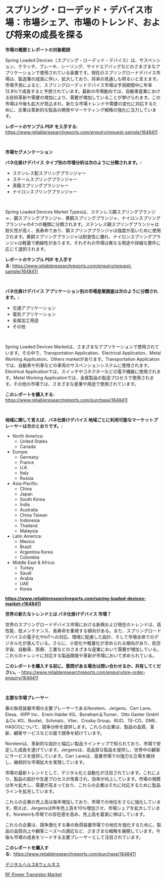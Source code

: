 <p><h1>スプリング・ローデッド・デバイス市場：市場シェア、市場のトレンド、および将来の成長を探る</h1></p><p><strong>市場の概要とレポートの対象範囲</strong></p>
<p><p>Spring Loaded Devices（スプリング・ローデッド・デバイス）は、サスペンション、クラッチ、ブレーキ、シーリング、サイドエアバッグなどのさまざまなアプリケーションで使用されている装置です。現在のスプリングロードデバイス市場は、製造業の成長に伴い、拡大しており、将来の見通しも明るいと言えます。市場予測によると、スプリングローデッドデバイス市場は予測期間中に年率12.8％で成長すると予想されています。最新の市場動向では、自動車産業における技術革新や需要の増加により、需要が増加していることが挙げられます。この市場は今後も拡大が見込まれ、新たな市場トレンドや需要の変化に対応するために、企業は革新的な製品の開発やマーケティング戦略の強化に注力しています。</p></p>
<p><strong>レポートのサンプル PDF を入手する:</strong> <a href="https://www.reliableresearchreports.com/enquiry/request-sample/1648411">https://www.reliableresearchreports.com/enquiry/request-sample/1648411</a></p>
<p>&nbsp;</p>
<p><strong>市場セグメンテーション</strong></p>
<p><strong>バネ仕掛けデバイス タイプ別の市場分析は次のように分類されます。:</strong></p>
<p><ul><li>ステンレス製スプリングプランジャー</li><li>スチールスプリングプランジャー</li><li>真鍮スプリングプランジャー</li><li>ナイロンスプリングプランジャー</li></ul></p>
<p>&nbsp;</p>
<p><p>Spring Loaded Devices Market Typesは、ステンレス鋼スプリングプランジャ、鋼スプリングプランジャ、黄銅スプリングプランジャ、ナイロンスプリングプランジャの4つの種類に分類されます。ステンレス鋼スプリングプランジャは耐久性が高く、長寿命であり、鋼スプリングプランジャは強度が高いために使用されます。黄銅スプリングプランジャは耐食性に優れ、ナイロンスプリングプランジャは軽量で絶縁性があります。それぞれの市場は異なる用途や詳細な要件に応じて選択されます。</p></p>
<p><strong>レポートのサンプル PDF を入手する:</strong>&nbsp;<a href="https://www.reliableresearchreports.com/enquiry/request-sample/1648411">https://www.reliableresearchreports.com/enquiry/request-sample/1648411</a></p>
<p>&nbsp;</p>
<p><strong> バネ仕掛けデバイス アプリケーション別の市場産業調査は次のように分類されます。:</strong></p>
<p><ul><li>交通アプリケーション</li><li>電気アプリケーション</li><li>金属加工用途</li><li>その他</li></ul></p>
<p>&nbsp;</p>
<p><p>Spring Loaded Devices Marketは、さまざまなアプリケーションで使用されています。その中で、Transportation Application、Electrical Application、Metal Working Application、Others marketがあります。Transportation Applicationでは、自動車や列車などの車両のサスペンションシステムに使用されます。Electrical Applicationでは、スイッチやコネクターなどの電子機器に使用されます。Metal Working Applicationでは、金属製品の製造プロセスで使用されます。その他の市場では、さまざまな産業や用途で使用されています。</p></p>
<p><strong>このレポートを購入する:</strong>&nbsp; <a href="https://www.reliableresearchreports.com/purchase/1648411">https://www.reliableresearchreports.com/purchase/1648411</a></p>
<p>&nbsp;</p>
<p><strong>地域に関して言えば、バネ仕掛けデバイス 地域ごとに利用可能なマーケットプレーヤーは次のとおりです。:</strong></p>
<p><ul>
    <li>
        North America:
        <ul>
            <li>United States</li>
            <li>Canada</li>
        </ul>
    </li>
    <li>
        Europe:
        <ul>
            <li>Germany</li>
            <li>France</li>
            <li>U.K.</li>
            <li>Italy</li>
            <li>Russia</li>
        </ul>
    </li>
    <li>
        Asia-Pacific:
        <ul>
            <li>China</li>
            <li>Japan</li>
            <li>South Korea</li>
            <li>India</li>
            <li>Australia</li>
            <li>China Taiwan</li>
            <li>Indonesia</li>
            <li>Thailand</li>
            <li>Malaysia</li>
        </ul>
    </li>
    <li>
        Latin America:
        <ul>
            <li>Mexico</li>
            <li>Brazil</li>
            <li>Argentina Korea</li>
            <li>Colombia</li>
        </ul>
    </li>
    <li>
        Middle East & Africa:
        <ul>
            <li>Turkey</li>
            <li>Saudi</li>
            <li>Arabia</li>
            <li>UAE</li>
            <li>Korea</li>
        </ul>
    </li>
    </ul></p>
<p><strong><a href="https://www.reliableresearchreports.com/spring-loaded-devices-market-r1648411">https://www.reliableresearchreports.com/spring-loaded-devices-market-r1648411</a></strong>&nbsp;</p>
<p><strong>世界の新たなトレンドとは バネ仕掛けデバイス 市場？</strong></p>
<p><p>世界のスプリングロードデバイス市場における新興および現在のトレンドは、高性能、低メンテナンス、長寿命を重視する傾向がある。また、スプリングロードデバイスの電子化やIoTへの対応、環境に配慮した設計、そして市場全体でのデジタル化が進んでいる。さらに、小型化や軽量化が求められる傾向があり、航空宇宙、自動車、医療、工業などのさまざまな産業において需要が増加している。これらのトレンドに対応する製品開発や革新が市場において求められている。</p></p>
<p><strong>このレポートを購入する前に、質問がある場合は問い合わせるか、共有してください。</strong>- <a href="https://www.reliableresearchreports.com/enquiry/pre-order-enquiry/1648411">https://www.reliableresearchreports.com/enquiry/pre-order-enquiry/1648411</a></p>
<p>&nbsp;</p>
<p><strong>主要な市場プレーヤー</strong></p>
<p><p>春の負荷装置市場の主要プレーヤーであるNorelem、Jergens、Carr Lane、Elesa、KIPP Inc、Erwin Halder KG、Boneham＆Turner、Otto Ganter GmbH＆Co. KG、Boutet、Schmalz、Vlier、Crosby Group、RUD、TE-CO、DME、HASCOについて、競争分析を提供します。これらの企業は、製品の品質、革新、顧客サービスなどの面で競争を続けています。</p><p>Norelemは、革新的な設計と幅広い製品ラインナップで知られており、市場で安定した成長を遂げています。Jergensは、高品質な製品を提供し、世界中の顧客にサービスを提供しています。Carr Laneは、産業市場での強力な立場を維持し、継続的な市場拡大を実現しています。</p><p>市場の最新トレンドとして、デジタル化と自動化が注目されています。これにより、製品の設計や生産プロセスが改善され、効率が向上しています。市場の規模は年々拡大し、需要が高まっており、これらの企業はそれに対応するために製品ラインを拡充しています。</p><p>これらの企業の売上高は毎年増加しており、市場での地位をさらに強化しています。例えば、Jergensは昨年売上高を10％増加させ、市場シェアを拡大しています。Norelemも市場での存在感を高め、売上高を着実に伸ばしています。</p><p>これらの企業は、競争激化する春の負荷装置市場での地位を強化するために、製品の品質向上や顧客ニーズへの適応など、さまざまな戦略を展開しています。今後も市場の成長をリードする主要プレーヤーとして注目されています。</p></p>
<p><strong>このレポートを購入する:</strong>&nbsp;&nbsp;<a href="https://www.reliableresearchreports.com/purchase/1648411">https://www.reliableresearchreports.com/purchase/1648411</a></p>
<p><p><a href="https://github.com/schmahlson/Market-Research-Report-List-1/blob/main/903127528181.md">デジタルヘルス&ウェルネス</a></p><p><a href="https://meowing-lemming-dd3.notion.site/Decoding-RF-Power-Transistor-Market-Metrics-Market-Share-Trends-and-Growth-Patterns-52cf194636cc4b7fbffa7927a49f9c60">RF Power Transistor Market</a></p></p>